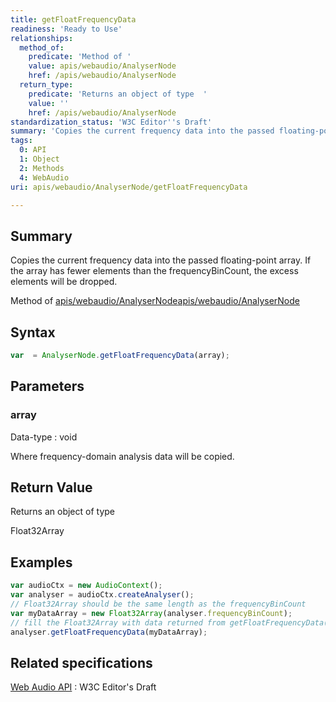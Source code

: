 ```yaml
---
title: getFloatFrequencyData
readiness: 'Ready to Use'
relationships:
  method_of:
    predicate: 'Method of '
    value: apis/webaudio/AnalyserNode
    href: /apis/webaudio/AnalyserNode
  return_type:
    predicate: 'Returns an object of type  '
    value: ''
    href: /apis/webaudio/AnalyserNode
standardization_status: 'W3C Editor''s Draft'
summary: 'Copies the current frequency data into the passed floating-point array. If the array has fewer elements than the frequencyBinCount, the excess elements will be dropped.'
tags:
  0: API
  1: Object
  2: Methods
  4: WebAudio
uri: apis/webaudio/AnalyserNode/getFloatFrequencyData

---
```

## Summary

Copies the current frequency data into the passed floating-point array. If the array has fewer elements than the frequencyBinCount, the excess elements will be dropped.

Method of [apis/webaudio/AnalyserNode](/apis/webaudio/AnalyserNode)[apis/webaudio/AnalyserNode](/apis/webaudio/AnalyserNode)

## Syntax

``` js
var  = AnalyserNode.getFloatFrequencyData(array);
```

## Parameters

### array

 Data-type
:   void

 Where frequency-domain analysis data will be copied.

## Return Value

Returns an object of type

Float32Array

## Examples

``` js
var audioCtx = new AudioContext();
var analyser = audioCtx.createAnalyser();
// Float32Array should be the same length as the frequencyBinCount
var myDataArray = new Float32Array(analyser.frequencyBinCount);
// fill the Float32Array with data returned from getFloatFrequencyData()
analyser.getFloatFrequencyData(myDataArray);
```

## Related specifications

[Web Audio API](http://webaudio.github.io/web-audio-api/)
:   W3C Editor's Draft
